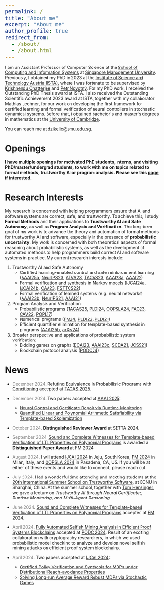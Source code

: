 ```yaml
---
permalink: /
title: "About me"
excerpt: "About me"
author_profile: true
redirect_from: 
  - /about/
  - /about.html
---
```


<style type="text/css">

body, td {
   font-size: 14px;
}
code.r{
  font-size: 20px;
}
pre {
  font-size: 20px
}
</style>

I am an Assistant Professor of Computer Science at the [School of Computing and Information Systems](https://computing.smu.edu.sg/) at [Singapore Management University](https://www.smu.edu.sg/). Previously, I obtained my PhD in 2023 at the [Institute of Science and Technology Austria (ISTA)](https://ista.ac.at/en/home/), where I was fortunate to be supervised by [Krishnendu Chatterjee](https://pub.ist.ac.at/~kchatterjee/) and [Petr Novotný](https://www.fi.muni.cz/~xnovot18/). For my PhD work, I received the Outstanding PhD Thesis award at ISTA. I also received the Outstanding Scientific Achievement 2023 award at ISTA, together with my collaborator Mathias Lechner, for our work on developing the first framework for certified learning and formal verification of neural controllers in stochastic dynamical systems. Before that, I obtained bachelor's and master's degrees in mathematics at the [University of Cambridge](https://www.cam.ac.uk/).

You can reach me at dzikelic@smu.edu.sg.

# Openings

**I have multiple openings for motivated PhD students, interns, and visiting PhD/master/undergrad students, to work with me on topics related to formal methods, trustworthy AI or program analysis. Please see this [page](https://djordjezikelic.github.io/openings/) if interested.**

<!-- **I have multiple openings for motivated PhD students to work with me on topics related to formal methods, trustworthy AI or program analysis. Please apply through our [PhD program](https://computing.smu.edu.sg/phd/online-application) and list me as a potential advisor. You are also welcome to reach out to me directly before applying. Applicants with a degree in computer science, mathematics or related fields are all welcome. I also have openings for research assistants (students at SMU), internships and visiting research students (undergraduate, master and PhD students from other institutions). If you are interested in any of the above positions, feel free to drop me an email with your CV, transcripts and a few sentences about what aspects of my work interest you.**

Singapore is a vibrant and cosmopolitan place with a thriving academic landscape. It is also a perfect place for fellow food lovers. SMU is a premier university and provides an excellent research environment with strong groups in formal methods, AI and software engineering. Doctoral positions at SMU are **fully funded**. See this [page](https://computing.smu.edu.sg/phd/admissions-fees-scholarships) for details. -->

<!--  It is ranked No. 39 globally (No. 16 in Asia) in the AI category, No. 16 globally (No. 6 in Asia) in the Software Engineering category, and No. 87 globally (No. 15 in Asia) in general "Computer Science" according to [CSRankings](https://csrankings.org/#/index?all&us).  -->

# Research Interests

My research is concerned with helping programmers ensure that AI and software systems are correct, safe, and trustworthy. To achieve this, I study **Formal Methods** and their applications to **Trustworthy AI and Safe Autonomy**, as well as **Program Analysis and Verification**. The long term goal of my work is to advance the theory and automation of formal methods for trustworthy AI and software, especially in the presence of **probabilistic uncertainty**. My work is concerned with both theoretical aspects of formal reasoning about probabilistic systems, as well as the development of automated methods to help programmers build correct AI and software systems in practice. My current research interests include:
1. Trustworthy AI and Safe Autonomy
    - Certified learning-enabled control and safe reinforcement learning ([AAAI25a](https://arxiv.org/abs/2412.12996), [NeurIPS23](https://openreview.net/forum?id=Yx8Sw2H5Q7), [ATVA23](https://link.springer.com/chapter/10.1007/978-3-031-45329-8_17), [TACAS23](https://link.springer.com/chapter/10.1007/978-3-031-30823-9_1), [AAAI23a](https://ojs.aaai.org/index.php/AAAI/article/view/26407), [AAAI22](https://ojs.aaai.org/index.php/AAAI/article/view/20695))
    - Formal verification and synthesis in Markov models ([IJCAI24a](https://arxiv.org/abs/2405.04015), [IJCAI24b](https://arxiv.org/abs/2312.13912), [CAV23](https://link.springer.com/chapter/10.1007/978-3-031-37709-9_5), [FSTTCS22](https://drops.dagstuhl.de/entities/document/10.4230/LIPIcs.FSTTCS.2022.29))
    - Formal verification of learned systems (e.g. neural networks) ([AAAI23b](https://ojs.aaai.org/index.php/AAAI/article/view/26747), [NeurIPS21](https://proceedings.neurips.cc/paper/2021/hash/544defa9fddff50c53b71c43e0da72be-Abstract.html), [AAAI21](https://ojs.aaai.org/index.php/AAAI/article/view/16496))
2. Program Analysis and Verification
    - Probabilistic programs ([TACAS25](https://djordjezikelic.github.io/), [PLDI24](https://dl.acm.org/doi/10.1145/3656462), [OOPSLA24](https://dl.acm.org/doi/abs/10.1145/3649824), [FAC23](https://dl.acm.org/doi/10.1145/3585391), [CAV22](https://link.springer.com/chapter/10.1007/978-3-031-13185-1_4), [POPL17](https://dl.acm.org/doi/10.1145/3009837.3009873))
    - Numerical programs ([FM24](https://arxiv.org/abs/2403.05386), [PLDI22](https://dl.acm.org/doi/abs/10.1145/3519939.3523435), [PLDI21](https://dl.acm.org/doi/10.1145/3453483.3454093))
    - Efficient quantifier elimination for template-based synthesis in programs ([AAAI25b](https://arxiv.org/abs/2412.16226), [arXiv24](https://arxiv.org/abs/2408.03796))
3. Broader perspective and applications of probabilistic system verification:
    - Bidding games on graphs ([ECAI23](https://ebooks.iospress.nl/volumearticle/64196), [AAAI23c](https://ojs.aaai.org/index.php/AAAI/article/view/25679), [SODA21](https://epubs.siam.org/doi/10.1137/1.9781611976465.38), [JCSS21](https://www.sciencedirect.com/science/article/abs/pii/S0022000021000234?via%3Dihub))
    - Blockchain protocol analysis ([PODC24](https://dl.acm.org/doi/abs/10.1145/3662158.3662769))
    
# News

* <span style="color:grey">December 2024</span>\. [Refuting Equivalence in Probabilistic Programs with Conditioning](https://djordjezikelic.github.io/) accepted at [TACAS 2025](https://etaps.org/2025/conferences/tacas/).

* <span style="color:grey">December 2024</span>\. Two papers accepted at [AAAI 2025](https://aaai.org/conference/aaai/aaai-25/#):
	- [Neural Control and Certificate Repair via Runtime Monitoring](https://arxiv.org/abs/2412.12996)
	- [Quantified Linear and Polynomial Arithmetic Satisfiability via Template-based Skolemization](https://arxiv.org/abs/2412.16226)

* <span style="color:grey">October 2024</span>\. **Distinguished Reviewer Award** at SETTA 2024.

* <span style="color:grey">September 2024</span>\. [Sound and Complete Witnesses for Template-based Verification of LTL Properties on Polynomial Programs](https://arxiv.org/abs/2403.05386) is awarded a **Distinguished Paper Award** at FM 2024.

* <span style="color:grey">August 2024</span>\. I will attend [IJCAI 2024](https://ijcai24.org/) in Jeju, South Korea, [FM 2024](https://www.fm24.polimi.it/) in Milan, Italy, and [OOPSLA 2024](https://2024.splashcon.org/) in Pasadena, CA, US. If you will be at either of these events and would like to connect, please reach out.

<!--  * <span style="color:grey">July 2024</span>\. Visited [Amir Goharshady](https://amir.goharshady.com/) at HKUST and gave a talk about *Neural Controller Synthesis and Verification with Guarantees*.  -->

* <span style="color:grey">July 2024</span>\. Had a wonderful time attending and meeting students at the [20th International Summer School on Trustworthy Software](https://seisummerschool.github.io/2024/index.html#home), at ECNU in Shanghai, China. At the summer school, together with [Tom Henzinger](https://pub.ista.ac.at/~tah/), we gave a lecture on *Trustworthy AI through Neural Certificates, Runtime Monitoring, and Multi-Agent Reasoning*.

* <span style="color:grey">June 2024</span>\. [Sound and Complete Witnesses for Template-based Verification of LTL Properties on Polynomial Programs](https://arxiv.org/abs/2403.05386) accepted at [FM 2024](https://www.fm24.polimi.it/).

<!--  * <span style="color:grey">May 2024</span>\. Visited [Umang Mathur](https://www.comp.nus.edu.sg/~umathur/) at National University of Singapore and gave a talk about *A Learner-verifier Framework for Certifying Neural Controllers in Stochastic Systems*.  -->

<!--  * <span style="color:grey">May 2024</span>\. Visited [S. Akshay](https://www.cse.iitb.ac.in/~akshayss/) at IIT Bombay and gave a talk about *A Learner-verifier Framework for Certifying Neural Controllers in Stochastic Systems*.  -->

* <span style="color:grey">April 2024</span>\. [Fully Automated Selfish Mining Analysis in Efficient Proof Systems Blockchains](https://arxiv.org/abs/2405.04420) accepted at [PODC 2024](https://www.podc.org/podc2024/). Result of an exciting collaboration with cryptography researchers, in which we used probabilistic model checking to analyze and develop novel selfish mining attacks on efficient proof system blockchains.

* <span style="color:grey">April 2024</span>\. Two papers accepted at [IJCAI 2024](https://ijcai24.org/):
	- [Certified Policy Verification and Synthesis for MDPs under Distributional Reach-avoidance Properties](https://arxiv.org/abs/2405.04015)
	- [Solving Long-run Average Reward Robust MDPs via Stochastic Games](https://arxiv.org/abs/2312.13912)